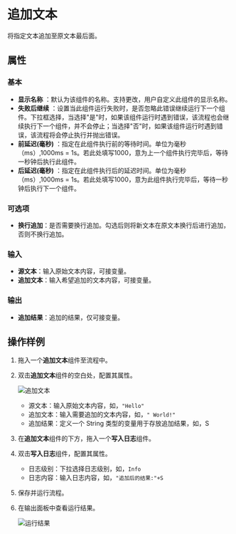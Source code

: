 # 追加文本

将指定文本追加至原文本最后面。

## 属性

### 基本

- **显示名称** ：默认为该组件的名称。支持更改，用户自定义此组件的显示名称。
- **失败后继续** ：设置当此组件运行失败时，是否忽略此错误继续运行下一个组件。下拉框选择，当选择"是"时，如果该组件运行时遇到错误，该流程也会继续执行下一个组件，并不会停止；当选择"否"时，如果该组件运行时遇到错误，该流程将会停止执行并抛出错误。
- **前延迟(毫秒)** ：指定在此组件执行前的等待时间。单位为毫秒（ms）,1000ms = 1s。若此处填写1000，意为上一个组件执行完毕后，等待一秒钟后执行此组件。
- **后延迟(毫秒)** ：指定在此组件执行后的延迟时间。单位为毫秒（ms）,1000ms = 1s。若此处填写1000，意为此组件执行完毕后，等待一秒钟后执行下一个组件。

### 可选项

- **换行追加**：是否需要换行追加。勾选后则将新文本在原文本换行后进行追加，否则不换行追加。

### 输入

- **源文本**：输入原始文本内容，可接变量。
- **追加文本**：输入希望追加的文本内容，可接变量。

### 输出

- **追加结果**：追加的结果，仅可接变量。

## 操作样例

1. 拖入一个**追加文本**组件至流程中。
2. 双击**追加文本**组件的空白处，配置其属性。

   ![追加文本](https://docimages.blob.core.chinacloudapi.cn/images/Activities/appendtext20210111.jpg)

    - 源文本：输入原始文本内容，如，`"Hello"`
    - 追加文本：输入需要追加的文本内容，如，`" World!"`
    - 追加结果：定义一个 String 类型的变量用于存放追加结果，如，S

3. 在**追加文本**组件的下方，拖入一个**写入日志**组件。
4. 双击**写入日志**组件，配置其属性。

    - 日志级别：下拉选择日志级别，如，`Info`
    - 日志内容：输入日志内容，如，`"追加后的结果:"+S`

5. 保存并运行流程。
6. 在输出面板中查看运行结果。

   ![运行结果](https://docimages.blob.core.chinacloudapi.cn/images/Activities/appendtextresult20210111.png)